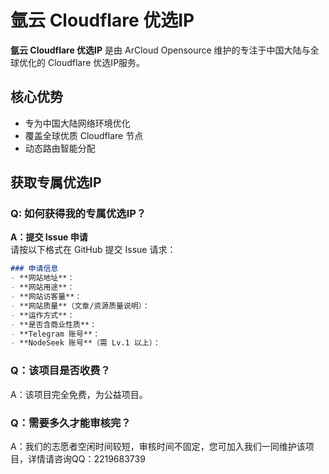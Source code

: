 # 氩云 Cloudflare 优选IP

**氩云 Cloudflare 优选IP** 是由 ArCloud Opensource 维护的专注于中国大陆与全球优化的 Cloudflare 优选IP服务。

## 核心优势
- 专为中国大陆网络环境优化  
- 覆盖全球优质 Cloudflare 节点  
- 动态路由智能分配

## 获取专属优选IP
### Q: 如何获得我的专属优选IP？
**A：提交 Issue 申请**  
请按以下格式在 GitHub 提交 Issue 请求：

```markdown
### 申请信息
- **网站地址**：
- **网站用途**：
- **网站访客量**：
- **网站质量**（文章/资源质量说明）：
- **运作方式**：
- **是否含商业性质**：
- **Telegram 账号**：
- **NodeSeek 账号**（需 Lv.1 以上）：
```
### Q：该项目是否收费？
A：该项目完全免费，为公益项目。
### Q：需要多久才能审核完？
A：我们的志愿者空闲时间较短，审核时间不固定，您可加入我们一同维护该项目，详情请咨询QQ：2219683739
